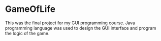 # GameOfLife
This was the final project for my GUI programming course. Java programming language was used to design the GUI interface and program the logic of the game.
